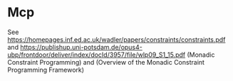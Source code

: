 # Mcp

See https://homepages.inf.ed.ac.uk/wadler/papers/constraints/constraints.pdf and https://publishup.uni-potsdam.de/opus4-ubp/frontdoor/deliver/index/docId/3957/file/wlp09_S1_15.pdf 
(Monadic Constraint Programming) and (Overview of the Monadic Constraint Programming Framework)
